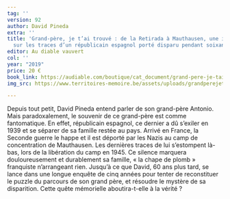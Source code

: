 ```yaml
---
tag: ''
version: 92
author: David Pineda
extra: ''
title: 'Grand-père, je t’ai trouvé : de la Retirada à Mauthausen, une incroyable enquête
  sur les traces d’un républicain espagnol porté disparu pendant soixante ans'
editor: Au diable vauvert
col: ''
year: "2019"
price: 20 €
book_link: https://audiable.com/boutique/cat_document/grand-pere-je-tai-trouve/
img_src: https://www.territoires-memoire.be/assets/uploads/grandperejetaitrouve.jpg

---
```

Depuis tout petit, David Pineda entend parler de son grand-père Antonio. Mais paradoxalement, le souvenir de ce grand-père est comme fantomatique. En effet, républicain espagnol, ce dernier a dû s’exiler en 1939 et se séparer de sa famille restée au pays. Arrivé en France, la Seconde guerre le happe et il est déporté par les Nazis au camp de concentration de Mauthausen. Les dernières traces de lui s’estompent là-bas, lors de la libération du camp en 1945. Ce silence marquera douloureusement et durablement sa famille, «&nbsp;la chape de plomb&nbsp;» franquiste n’arrangeant rien. Jusqu’à ce que David, 60 ans plus tard, se lance dans une longue enquête de cinq années pour tenter de reconstituer le puzzle du parcours de son grand père, et résoudre le mystère de sa disparition. Cette quête mémorielle aboutira-t-elle à la vérité ?